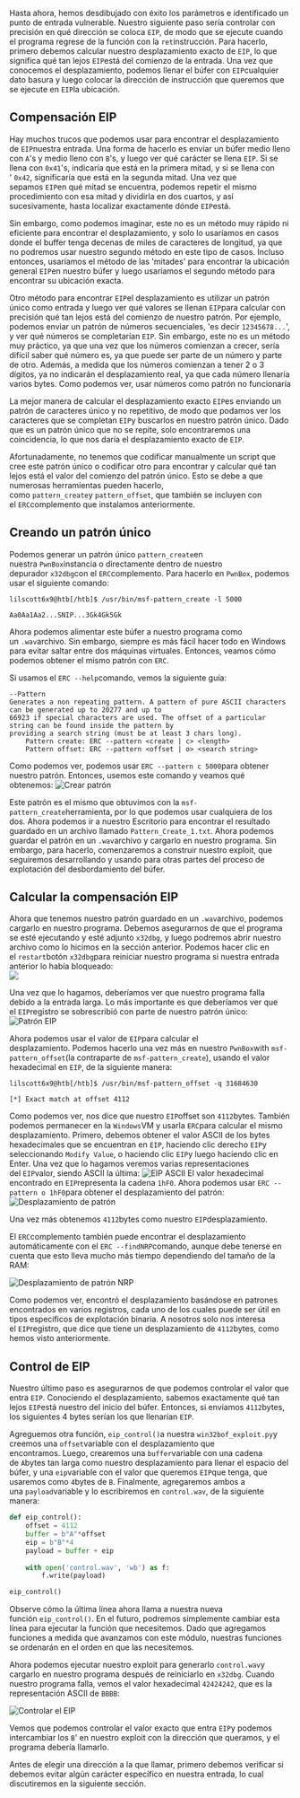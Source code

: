 Hasta ahora, hemos desdibujado con éxito los parámetros e identificado un punto de entrada vulnerable. Nuestro siguiente paso sería controlar con precisión en qué dirección se coloca `EIP`, de modo que se ejecute cuando el programa regrese de la función con la `ret`instrucción. Para hacerlo, primero debemos calcular nuestro desplazamiento exacto de `EIP`, lo que significa qué tan lejos `EIP`está del comienzo de la entrada. Una vez que conocemos el desplazamiento, podemos llenar el búfer con `EIP`cualquier dato basura y luego colocar la dirección de instrucción que queremos que se ejecute en `EIP`la ubicación.
## Compensación EIP
Hay muchos trucos que podemos usar para encontrar el desplazamiento de `EIP`nuestra entrada. Una forma de hacerlo es enviar un búfer medio lleno con `A`'s y medio lleno con `B`'s, y luego ver qué carácter se llena `EIP`. Si se llena con `0x41`'s, indicaría que está en la primera mitad, y si se llena con ' `0x42`, significaría que está en la segunda mitad. Una vez que sepamos `EIP`en qué mitad se encuentra, podemos repetir el mismo procedimiento con esa mitad y dividirla en dos cuartos, y así sucesivamente, hasta localizar exactamente dónde `EIP`está.

Sin embargo, como podemos imaginar, este no es un método muy rápido ni eficiente para encontrar el desplazamiento, y solo lo usaríamos en casos donde el buffer tenga decenas de miles de caracteres de longitud, ya que no podremos usar nuestro segundo método en este tipo de casos. Incluso entonces, usaríamos el método de las 'mitades' para encontrar la ubicación general `EIP`en nuestro búfer y luego usaríamos el segundo método para encontrar su ubicación exacta.

Otro método para encontrar `EIP`el desplazamiento es utilizar un patrón único como entrada y luego ver qué valores se llenan `EIP`para calcular con precisión qué tan lejos está del comienzo de nuestro patrón. Por ejemplo, podemos enviar un patrón de números secuenciales, 'es decir `12345678...`', y ver qué números se completarían `EIP`. Sin embargo, este no es un método muy práctico, ya que una vez que los números comienzan a crecer, sería difícil saber qué número es, ya que puede ser parte de un número y parte de otro. Además, a medida que los números comienzan a tener 2 o 3 dígitos, ya no indicarán el desplazamiento real, ya que cada número llenaría varios bytes. Como podemos ver, usar números como patrón no funcionaría

La mejor manera de calcular el desplazamiento exacto `EIP`es enviando un patrón de caracteres único y no repetitivo, de modo que podamos ver los caracteres que se completan `EIP`y buscarlos en nuestro patrón único. Dado que es un patrón único que no se repite, solo encontraremos una coincidencia, lo que nos daría el desplazamiento exacto de `EIP`.

Afortunadamente, no tenemos que codificar manualmente un script que cree este patrón único o codificar otro para encontrar y calcular qué tan lejos está el valor del comienzo del patrón único. Esto se debe a que numerosas herramientas pueden hacerlo, como `pattern_create`y `pattern_offset`, que también se incluyen con el `ERC`complemento que instalamos anteriormente.

## Creando un patrón único

Podemos generar un patrón único `pattern_create`en nuestra `PwnBox`instancia o directamente dentro de nuestro depurador `x32dbg`con el `ERC`complemento. Para hacerlo en `PwnBox`, podemos usar el siguiente comando:

```shell-session
lilscott6x9@htb[/htb]$ /usr/bin/msf-pattern_create -l 5000

Aa0Aa1Aa2...SNIP...3Gk4Gk5Gk
```

Ahora podemos alimentar este búfer a nuestro programa como un `.wav`archivo. Sin embargo, siempre es más fácil hacer todo en Windows para evitar saltar entre dos máquinas virtuales. Entonces, veamos cómo podemos obtener el mismo patrón con `ERC`.

Si usamos el `ERC --help`comando, vemos la siguiente guía:

```cmd-session
--Pattern
Generates a non repeating pattern. A pattern of pure ASCII characters can be generated up to 20277 and up to  
66923 if special characters are used. The offset of a particular string can be found inside the pattern by 
providing a search string (must be at least 3 chars long).
    Pattern create: ERC --pattern <create | c> <length>
    Pattern offset: ERC --pattern <offset | o> <search string>
```

Como podemos ver, podemos usar `ERC --pattern c 5000`para obtener nuestro patrón. Entonces, usemos este comando y veamos qué obtenemos: ![Crear patrón](https://academy.hackthebox.com/storage/modules/89/win32bof_erc_pattern_create_1.jpg)

Este patrón es el mismo que obtuvimos con la `msf-pattern_create`herramienta, por lo que podemos usar cualquiera de los dos. Ahora podemos ir a nuestro Escritorio para encontrar el resultado guardado en un archivo llamado `Pattern_Create_1.txt`. Ahora podemos guardar el patrón en un `.wav`archivo y cargarlo en nuestro programa. Sin embargo, para hacerlo, comenzaremos a construir nuestro exploit, que seguiremos desarrollando y usando para otras partes del proceso de explotación del desbordamiento del búfer.

## Calcular la compensación EIP

Ahora que tenemos nuestro patrón guardado en un `.wav`archivo, podemos cargarlo en nuestro programa. Debemos asegurarnos de que el programa se esté ejecutando y esté adjunto `x32dbg`, y luego podremos abrir nuestro archivo como lo hicimos en la sección anterior. Podemos hacer clic en el `restart`botón `x32dbg`para reiniciar nuestro programa si nuestra entrada anterior lo había bloqueado:  
![](https://academy.hackthebox.com/storage/modules/89/win32bof_x32dbg_restart.jpg)

Una vez que lo hagamos, deberíamos ver que nuestro programa falla debido a la entrada larga. Lo más importante es que deberíamos ver que el `EIP`registro se sobrescribió con parte de nuestro patrón único:
![Patrón EIP](https://academy.hackthebox.com/storage/modules/89/win32bof_pattern_eip.jpg)

Ahora podemos usar el valor de `EIP`para calcular el desplazamiento. Podemos hacerlo una vez más en nuestro `PwnBox`with `msf-pattern_offset`(la contraparte de `msf-pattern_create`), usando el valor hexadecimal en `EIP`, de la siguiente manera:

```shell-session
lilscott6x9@htb[/htb]$ /usr/bin/msf-pattern_offset -q 31684630

[*] Exact match at offset 4112
```

Como podemos ver, nos dice que nuestro `EIP`offset son `4112`bytes. También podemos permanecer en la `Windows`VM y usarla `ERC`para calcular el mismo desplazamiento. Primero, debemos obtener el valor ASCII de los bytes hexadecimales que se encuentran en `EIP`, haciendo clic derecho `EIP`y seleccionando `Modify Value`, o haciendo clic `EIP`y luego haciendo clic en Enter. Una vez que lo hagamos veremos varias representaciones del `EIP`valor, siendo ASCII la última: ![EIP ASCII](https://academy.hackthebox.com/storage/modules/89/win32bof_pattern_eip_ascii.jpg)
El valor hexadecimal encontrado en `EIP`representa la cadena `1hF0`. Ahora podemos usar `ERC --pattern o 1hF0`para obtener el desplazamiento del patrón: ![Desplazamiento de patrón](https://academy.hackthebox.com/storage/modules/89/win32bof_pattern_offset.jpg)

Una vez más obtenemos `4112`bytes como nuestro `EIP`desplazamiento.

El `ERC`complemento también puede encontrar el desplazamiento automáticamente con el `ERC --findNRP`comando, aunque debe tenerse en cuenta que esto lleva mucho más tiempo dependiendo del tamaño de la RAM:

![Desplazamiento de patrón NRP](https://academy.hackthebox.com/storage/modules/89/win32bof_pattern_offset_findnrp.jpg)

Como podemos ver, encontró el desplazamiento basándose en patrones encontrados en varios registros, cada uno de los cuales puede ser útil en tipos específicos de explotación binaria. A nosotros solo nos interesa el `EIP`registro, que dice que tiene un desplazamiento de `4112`bytes, como hemos visto anteriormente.

## Control de EIP

Nuestro último paso es asegurarnos de que podemos controlar el valor que entra `EIP`. Conociendo el desplazamiento, sabemos exactamente qué tan lejos `EIP`está nuestro del inicio del búfer. Entonces, si enviamos `4112`bytes, los siguientes 4 bytes serían los que llenarían `EIP`.

Agreguemos otra función, `eip_control()`a nuestra `win32bof_exploit.py`y creemos una `offset`variable con el desplazamiento que encontramos. Luego, crearemos una `buffer`variable con una cadena de `A`bytes tan larga como nuestro desplazamiento para llenar el espacio del búfer, y una `eip`variable con el valor que queremos `EIP`que tenga, que usaremos como `4`bytes de `B`. Finalmente, agregaremos ambos a una `payload`variable y lo escribiremos en `control.wav`, de la siguiente manera:

```python
def eip_control():
    offset = 4112
    buffer = b"A"*offset
    eip = b"B"*4
    payload = buffer + eip
    
    with open('control.wav', 'wb') as f:
        f.write(payload)

eip_control()
```

Observe cómo la última línea ahora llama a nuestra nueva función `eip_control()`. En el futuro, podremos simplemente cambiar esta línea para ejecutar la función que necesitemos. Dado que agregamos funciones a medida que avanzamos con este módulo, nuestras funciones se ordenarán en el orden en que las necesitemos.

Ahora podemos ejecutar nuestro exploit para generarlo `control.wav`y cargarlo en nuestro programa después de reiniciarlo en `x32dbg`. Cuando nuestro programa falla, vemos el valor hexadecimal `42424242`, que es la representación ASCII de `BBBB`:

![Controlar el EIP](https://academy.hackthebox.com/storage/modules/89/win32bof_control_eip.jpg)

Vemos que podemos controlar el valor exacto que entra `EIP`y podemos intercambiar los `B`' en nuestro exploit con la dirección que queramos, y el programa debería llamarlo.

Antes de elegir una dirección a la que llamar, primero debemos verificar si debemos evitar algún carácter específico en nuestra entrada, lo cual discutiremos en la siguiente sección.